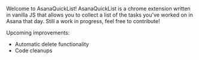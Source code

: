 Welcome to AsanaQuickList! 
AsanaQuickList is a chrome extension written in vanilla JS that allows you to collect a list of the tasks you've worked on in Asana that day. 
Still a work in progress, feel free to contribute!

Upcoming improvements:
- Automatic delete functionality
- Code cleanups
